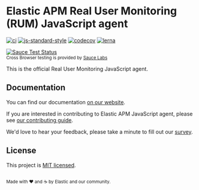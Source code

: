 # Elastic APM Real User Monitoring (RUM) JavaScript agent

[![ci](https://github.com/elastic/apm-agent-rum-js/actions/workflows/ci.yml/badge.svg)](https://github.com/elastic/apm-agent-rum-js/actions/workflows/ci.yml)
[![js-standard-style](https://img.shields.io/badge/code%20style-standard-brightgreen.svg?style=flat)](https://github.com/feross/standard)
[![codecov](https://codecov.io/gh/elastic/apm-agent-rum-js/branch/main/graph/badge.svg)](https://codecov.io/gh/elastic/apm-agent-rum-js)
[![lerna](https://img.shields.io/badge/maintained%20with-lerna-cc00ff.svg)](https://lernajs.io/)

[![Sauce Test Status](https://saucelabs.com/browser-matrix/elastic-apm-base.svg)](https://saucelabs.com/u/elastic-apm-base)
<br><sup>Cross Browser testing is provided by [Sauce Labs](https://saucelabs.com/)</sup>

This is the official Real User Monitoring JavaScript agent.

## Documentation
You can find our documentation [on our website](https://www.elastic.co/guide/en/apm/agent/rum-js/current/index.html).

If you are interested in contributing to Elastic APM JavaScript agent, please see [our contributing guide](CONTRIBUTING.md).

We'd love to hear your feedback, please take a minute to fill out our [survey](https://goo.gl/forms/nLCXGCvziqalzjlP2).

## License
This project is [MIT licensed](LICENSE).

<sup><br>Made with ♥️ and ☕️ by Elastic and our community.</sup>
